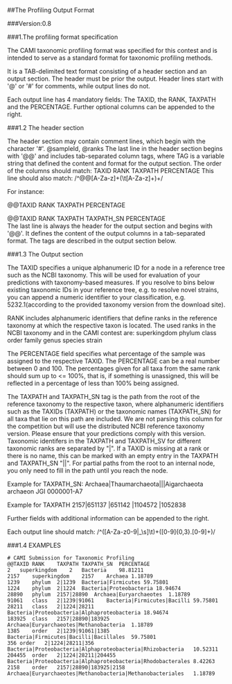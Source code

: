 ##The Profiling Output Format 

###Version:0.8

###1.The profiling format specification

The CAMI taxonomic profiling format was specified for this contest and is intended to serve as a standard format for taxonomic profiling methods.

It is a TAB-delimited text format consisting of a header section and an output section. The header must be prior the output. Header lines start with '@' or '#' for comments, while output lines do not. 

Each output line has 4 mandatory fields: The TAXID, the RANK, TAXPATH and the PERCENTAGE. Further optional columns can be appended to the right.

###1.2 The header section

The header section may contain comment lines, which begin with the character '#'.
@sampleId, @ranks
The last line in the header section begins with '@@' and includes tab-separated column tags, where TAG is a variable string that defined the content
and format for the output section.
The order of the columns should match: TAXID	RANK	TAXPATH	PERCENTAGE
This line should also match: /^\@\@[A-Za-z]+(\t[A-Za-z]+)+/

For instance:

@@TAXID	RANK	TAXPATH	PERCENTAGE

@@TAXID	RANK	TAXPATH	TAXPATH_SN	PERCENTAGE	
The last line is always the header for the output section and begins with '@@'. It defines the content of the output columns in a tab-separated format. The tags are described in the output section below. 


###1.3 The Output section

The TAXID specifies a unique alphanumeric ID for a node in a reference tree such as the NCBI taxonomy. This will be used for evaluation of your predictions with taxonomy-based measures. If you resolve to bins below existing taxonomic IDs in your reference tree, e.g. to resolve novel strains, you can append a numeric identifier to your classification, e.g. 5232.1(according to the provided taxonomy version from the download site).

RANK includes alphanumeric identifiers that define ranks in the reference taxonomy at which the respective taxon is located. The used ranks in the NCBI taxonomy and in the CAMI contest are: superkingdom	phylum	class	order	family	genus	species	strain

The PERCENTAGE field specifies what percentage of the sample was assigned to the respective TAXID. The PERCENTAGE can be a real number between 0 and 100. The percentages given for all taxa from the same rank should sum up to <= 100%, that is, if something is unassigned, this will be reflected in a percentage of less than 100% being assigned.

The TAXPATH and TAXPATH_SN tag is the path from the root of the reference taxonomy to the respective taxon, where alphanumeric identifiers such as the TAXIDs (TAXPATH) or the taxonomic names (TAXPATH_SN) for all taxa that lie on this path are included. We are not parsing this column for the competition but will use the distributed NCBI reference taxonomy version. Please ensure that your predictions comply with this version. Taxonomic identifers in the TAXPATH and TAXPATH_SV for different taxonomic ranks are separated by "|". If a TAXID is missing at a rank or there is no name, this can be marked with an empty entry in the TAXPATH and TAXPATH_SN "||". For partial paths from the root to an internal node, you only need to fill in the path until you reach the node. 

Example for TAXPATH_SN:
Archaea|Thaumarchaeota|||Aigarchaeota archaeon JGI 0000001-A7

Example for TAXPATH
2157|651137 |651142 |1104572 |1052838 

Further fields with additional information can be appended to the right.


Each output line should match: /^([A-Za-z0-9\|\_\s]\t)+([0-9]{0,3}\.[0-9]+)/


###1.4 EXAMPLES
```
# CAMI Submission for Taxonomic Profiling
@@TAXID	RANK	TAXPATH	TAXPATH_SN	PERCENTAGE
2	superkingdom	2	Bacteria	98.81211
2157	superkingdom	2157	Archaea	1.18789
1239	phylum	2|1239	Bacteria|Firmicutes	59.75801
1224	phylum	2|1224	Bacteria|Proteobacteria	18.94674
28890	phylum	2157|28890	Archaea|Euryarchaeotes	1.18789
91061	class	2|1239|91061	Bacteria|Firmicutes|Bacilli	59.75801
28211	class	2|1224|28211	Bacteria|Proteobacteria|Alphaproteobacteria	18.94674
183925	class	2157|28890|183925	Archaea|Euryarchaeotes|Methanobacteria	1.18789
1385	order	2|1239|91061|1385	Bacteria|Firmicutes|Bacilli|Bacillales	59.75801
356	order	2|1224|28211|356	Bacteria|Proteobacteria|Alphaproteobacteria|Rhizobacteria	10.52311
204455	order	2|1224|28211|204455	Bacteria|Proteobacteria|Alphaproteobacteria|Rhodobacterales	8.42263
2158	order	2157|28890|183925|2158	Archaea|Euryarchaeotes|Methanobacteria|Methanobacteriales	1.18789
```
